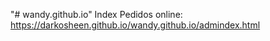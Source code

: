"# wandy.github.io" 
Index Pedidos online: https://darkosheen.github.io/wandy.github.io/admindex.html
